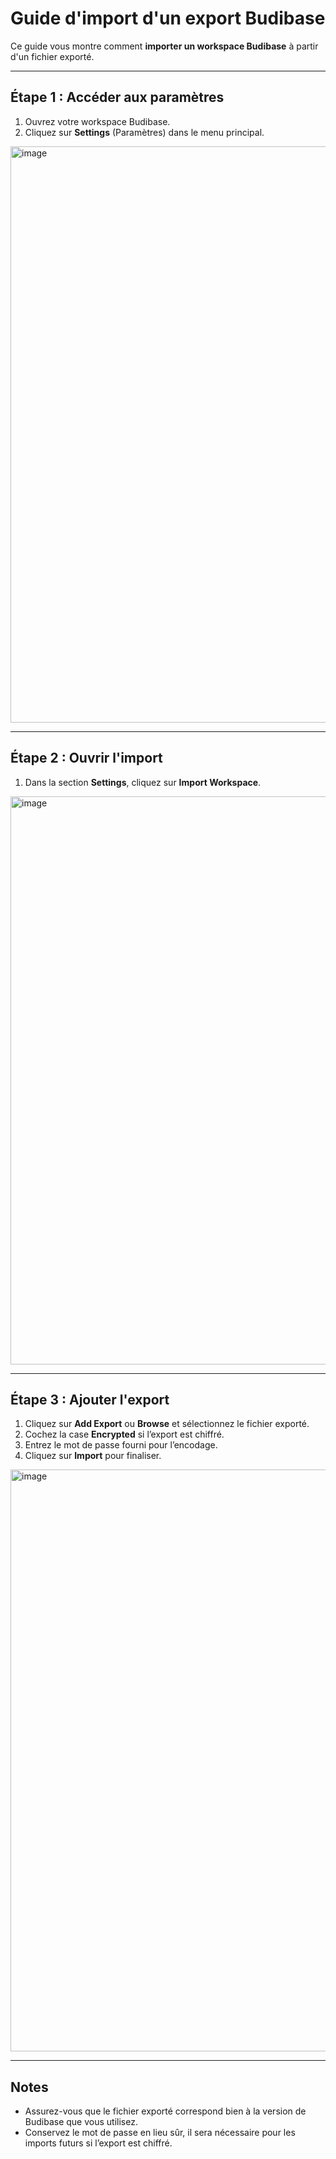 # Guide d'import d'un export Budibase

Ce guide vous montre comment **importer un workspace Budibase** à partir d'un fichier exporté.

---

## Étape 1 : Accéder aux paramètres

1. Ouvrez votre workspace Budibase.  
2. Cliquez sur **Settings** (Paramètres) dans le menu principal.


<img width="1849" height="922" alt="image" src="https://github.com/user-attachments/assets/1b1d2245-c5a1-4fbc-b818-4de7d168881b" />

---

## Étape 2 : Ouvrir l'import

1. Dans la section **Settings**, cliquez sur **Import Workspace**.


<img width="1572" height="909" alt="image" src="https://github.com/user-attachments/assets/16387d67-e340-40e7-afeb-8b2a035d2366" />

---

## Étape 3 : Ajouter l'export

1. Cliquez sur **Add Export** ou **Browse** et sélectionnez le fichier exporté.  
2. Cochez la case **Encrypted** si l’export est chiffré.  
3. Entrez le mot de passe fourni pour l’encodage.  
4. Cliquez sur **Import** pour finaliser.


<img width="1463" height="931" alt="image" src="https://github.com/user-attachments/assets/8dc6dfef-9de9-4e0d-8cee-e7118f0a6eee" />

---

## Notes

- Assurez-vous que le fichier exporté correspond bien à la version de Budibase que vous utilisez.  
- Conservez le mot de passe en lieu sûr, il sera nécessaire pour les imports futurs si l’export est chiffré.  



